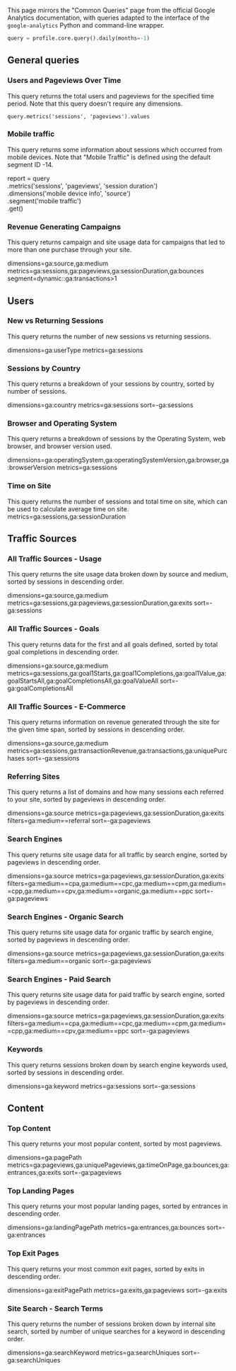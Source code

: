 This page mirrors the "Common Queries" page from the official Google Analytics documentation, with queries adapted to the interface of the `google-analytics` Python and command-line wrapper.

```python
query = profile.core.query().daily(months=-1)
```

## General queries

### Users and Pageviews Over Time

This query returns the total users and pageviews for the specified time period. Note that this query doesn't require any dimensions.

    query.metrics('sessions', 'pageviews').values

### Mobile traffic

This query returns some information about sessions which occurred from mobile devices. Note that "Mobile Traffic" is defined using the default segment ID -14.

report = query \
    .metrics('sessions', 'pageviews', 'session duration') \
    .dimensions('mobile device info', 'source') \
    .segment('mobile traffic') \
    .get()

### Revenue Generating Campaigns

This query returns campaign and site usage data for campaigns that led to more than one purchase through your site.

dimensions=ga:source,ga:medium
metrics=ga:sessions,ga:pageviews,ga:sessionDuration,ga:bounces
segment=dynamic::ga:transactions>1

## Users

### New vs Returning Sessions

This query returns the number of new sessions vs returning sessions.

dimensions=ga:userType
metrics=ga:sessions

### Sessions by Country

This query returns a breakdown of your sessions by country, sorted by number of sessions.

dimensions=ga:country
metrics=ga:sessions
sort=-ga:sessions

### Browser and Operating System

This query returns a breakdown of sessions by the Operating System, web browser, and browser version used.

dimensions=ga:operatingSystem,ga:operatingSystemVersion,ga:browser,ga:browserVersion
metrics=ga:sessions

### Time on Site

This query returns the number of sessions and total time on site, which can be used to calculate average time on site.
metrics=ga:sessions,ga:sessionDuration

## Traffic Sources

### All Traffic Sources - Usage

This query returns the site usage data broken down by source and medium, sorted by sessions in descending order.

dimensions=ga:source,ga:medium
metrics=ga:sessions,ga:pageviews,ga:sessionDuration,ga:exits
sort=-ga:sessions

### All Traffic Sources - Goals

This query returns data for the first and all goals defined, sorted by total goal completions in descending order.

dimensions=ga:source,ga:medium
metrics=ga:sessions,ga:goal1Starts,ga:goal1Completions,ga:goal1Value,ga:goalStartsAll,ga:goalCompletionsAll,ga:goalValueAll
sort=-ga:goalCompletionsAll

### All Traffic Sources - E-Commerce

This query returns information on revenue generated through the site for the given time span, sorted by sessions in descending order.

dimensions=ga:source,ga:medium
metrics=ga:sessions,ga:transactionRevenue,ga:transactions,ga:uniquePurchases
sort=-ga:sessions

### Referring Sites

This query returns a list of domains and how many sessions each referred to your site, sorted by pageviews in descending order.

dimensions=ga:source
metrics=ga:pageviews,ga:sessionDuration,ga:exits
filters=ga:medium==referral
sort=-ga:pageviews

### Search Engines

This query returns site usage data for all traffic by search engine, sorted by pageviews in descending order.

dimensions=ga:source
metrics=ga:pageviews,ga:sessionDuration,ga:exits
filters=ga:medium==cpa,ga:medium==cpc,ga:medium==cpm,ga:medium==cpp,ga:medium==cpv,ga:medium==organic,ga:medium==ppc
sort=-ga:pageviews


### Search Engines - Organic Search

This query returns site usage data for organic traffic by search engine, sorted by pageviews in descending order.

dimensions=ga:source
metrics=ga:pageviews,ga:sessionDuration,ga:exits
filters=ga:medium==organic
sort=-ga:pageviews

### Search Engines - Paid Search

This query returns site usage data for paid traffic by search engine, sorted by pageviews in descending order.

dimensions=ga:source
metrics=ga:pageviews,ga:sessionDuration,ga:exits
filters=ga:medium==cpa,ga:medium==cpc,ga:medium==cpm,ga:medium==cpp,ga:medium==cpv,ga:medium==ppc
sort=-ga:pageviews

### Keywords

This query returns sessions broken down by search engine keywords used, sorted by sessions in descending order.

dimensions=ga:keyword
metrics=ga:sessions
sort=-ga:sessions

## Content

### Top Content

This query returns your most popular content, sorted by most pageviews.

dimensions=ga:pagePath
metrics=ga:pageviews,ga:uniquePageviews,ga:timeOnPage,ga:bounces,ga:entrances,ga:exits
sort=-ga:pageviews

### Top Landing Pages

This query returns your most popular landing pages, sorted by entrances in descending order.

dimensions=ga:landingPagePath
metrics=ga:entrances,ga:bounces
sort=-ga:entrances

### Top Exit Pages

This query returns your most common exit pages, sorted by exits in descending order.

dimensions=ga:exitPagePath
metrics=ga:exits,ga:pageviews
sort=-ga:exits

### Site Search - Search Terms

This query returns the number of sessions broken down by internal site search, sorted by number of unique searches for a keyword in descending order.

dimensions=ga:searchKeyword
metrics=ga:searchUniques
sort=-ga:searchUniques
